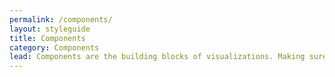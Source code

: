 ```yaml
---
permalink: /components/
layout: styleguide
title: Components
category: Components
lead: Components are the building blocks of visualizations. Making sure your components are consistent and accessible helps the widest variety of people interpret your work.  
---
```

